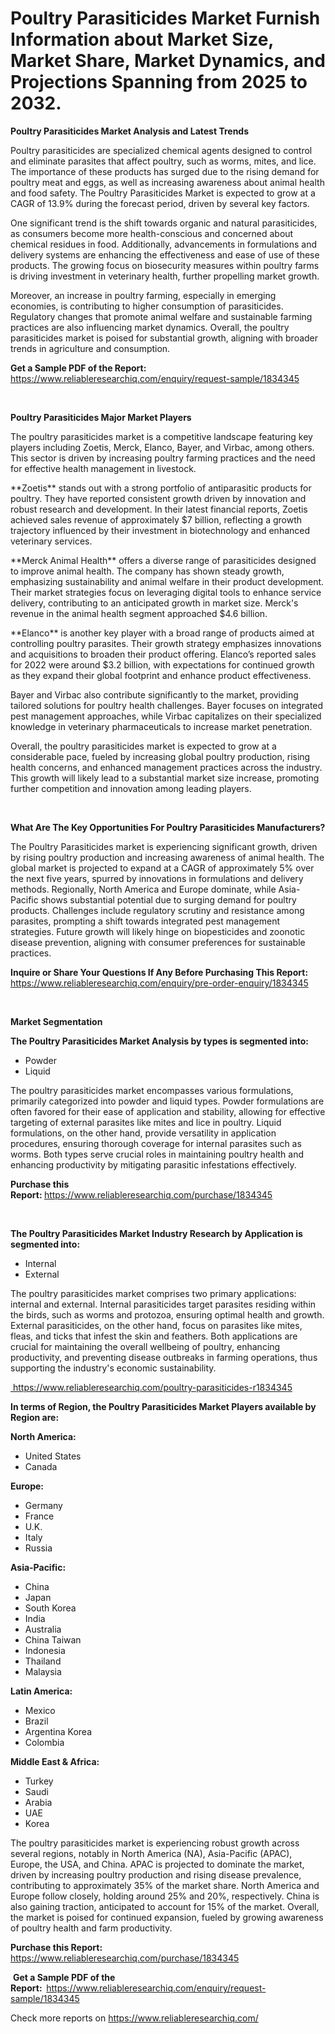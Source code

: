 <p><h1>Poultry Parasiticides Market Furnish Information about Market Size, Market Share, Market Dynamics, and Projections Spanning from 2025 to 2032.</h1></p><p><strong>Poultry Parasiticides Market Analysis and Latest Trends</strong></p>
<p><p>Poultry parasiticides are specialized chemical agents designed to control and eliminate parasites that affect poultry, such as worms, mites, and lice. The importance of these products has surged due to the rising demand for poultry meat and eggs, as well as increasing awareness about animal health and food safety. The Poultry Parasiticides Market is expected to grow at a CAGR of 13.9% during the forecast period, driven by several key factors.</p><p>One significant trend is the shift towards organic and natural parasiticides, as consumers become more health-conscious and concerned about chemical residues in food. Additionally, advancements in formulations and delivery systems are enhancing the effectiveness and ease of use of these products. The growing focus on biosecurity measures within poultry farms is driving investment in veterinary health, further propelling market growth.</p><p>Moreover, an increase in poultry farming, especially in emerging economies, is contributing to higher consumption of parasiticides. Regulatory changes that promote animal welfare and sustainable farming practices are also influencing market dynamics. Overall, the poultry parasiticides market is poised for substantial growth, aligning with broader trends in agriculture and consumption.</p></p>
<p><strong>Get a Sample PDF of the Report:&nbsp;</strong> <a href="https://www.reliableresearchiq.com/enquiry/request-sample/1834345?utm_campaign=2735&utm_medium=2&utm_source=Github&utm_content=ia&utm_term=05042025&utm_id=poultry-parasiticides">https://www.reliableresearchiq.com/enquiry/request-sample/1834345</a></p>
<p>&nbsp;</p>
<p><strong>Poultry Parasiticides Major Market Players</strong></p>
<p><p>The poultry parasiticides market is a competitive landscape featuring key players including Zoetis, Merck, Elanco, Bayer, and Virbac, among others. This sector is driven by increasing poultry farming practices and the need for effective health management in livestock.</p><p>**Zoetis** stands out with a strong portfolio of antiparasitic products for poultry. They have reported consistent growth driven by innovation and robust research and development. In their latest financial reports, Zoetis achieved sales revenue of approximately $7 billion, reflecting a growth trajectory influenced by their investment in biotechnology and enhanced veterinary services.</p><p>**Merck Animal Health** offers a diverse range of parasiticides designed to improve animal health. The company has shown steady growth, emphasizing sustainability and animal welfare in their product development. Their market strategies focus on leveraging digital tools to enhance service delivery, contributing to an anticipated growth in market size. Merck's revenue in the animal health segment approached $4.6 billion.</p><p>**Elanco** is another key player with a broad range of products aimed at controlling poultry parasites. Their growth strategy emphasizes innovations and acquisitions to broaden their product offering. Elanco’s reported sales for 2022 were around $3.2 billion, with expectations for continued growth as they expand their global footprint and enhance product effectiveness.</p><p>Bayer and Virbac also contribute significantly to the market, providing tailored solutions for poultry health challenges. Bayer focuses on integrated pest management approaches, while Virbac capitalizes on their specialized knowledge in veterinary pharmaceuticals to increase market penetration.</p><p>Overall, the poultry parasiticides market is expected to grow at a considerable pace, fueled by increasing global poultry production, rising health concerns, and enhanced management practices across the industry. This growth will likely lead to a substantial market size increase, promoting further competition and innovation among leading players.</p></p>
<p>&nbsp;</p>
<p><strong>What Are The Key Opportunities For Poultry Parasiticides Manufacturers?</strong></p>
<p><p>The Poultry Parasiticides market is experiencing significant growth, driven by rising poultry production and increasing awareness of animal health. The global market is projected to expand at a CAGR of approximately 5% over the next five years, spurred by innovations in formulations and delivery methods. Regionally, North America and Europe dominate, while Asia-Pacific shows substantial potential due to surging demand for poultry products. Challenges include regulatory scrutiny and resistance among parasites, prompting a shift towards integrated pest management strategies. Future growth will likely hinge on biopesticides and zoonotic disease prevention, aligning with consumer preferences for sustainable practices.</p></p>
<p><strong>Inquire or Share Your Questions If Any Before Purchasing This Report:</strong> <a href="https://www.reliableresearchiq.com/enquiry/pre-order-enquiry/1834345?utm_campaign=2735&utm_medium=2&utm_source=Github&utm_content=ia&utm_term=05042025&utm_id=poultry-parasiticides">https://www.reliableresearchiq.com/enquiry/pre-order-enquiry/1834345</a></p>
<p>&nbsp;</p>
<p><strong>Market Segmentation</strong></p>
<p><strong>The Poultry Parasiticides Market Analysis by types is segmented into:</strong></p>
<p><ul><li>Powder</li><li>Liquid</li></ul></p>
<p><p>The poultry parasiticides market encompasses various formulations, primarily categorized into powder and liquid types. Powder formulations are often favored for their ease of application and stability, allowing for effective targeting of external parasites like mites and lice in poultry. Liquid formulations, on the other hand, provide versatility in application procedures, ensuring thorough coverage for internal parasites such as worms. Both types serve crucial roles in maintaining poultry health and enhancing productivity by mitigating parasitic infestations effectively.</p></p>
<p><strong>Purchase this Report:&nbsp;</strong><a href="https://www.reliableresearchiq.com/purchase/1834345?utm_campaign=2735&utm_medium=2&utm_source=Github&utm_content=ia&utm_term=05042025&utm_id=poultry-parasiticides">https://www.reliableresearchiq.com/purchase/1834345</a></p>
<p>&nbsp;</p>
<p><strong>The Poultry Parasiticides Market Industry Research by Application is segmented into:</strong></p>
<p><ul><li>Internal</li><li>External</li></ul></p>
<p><p>The poultry parasiticides market comprises two primary applications: internal and external. Internal parasiticides target parasites residing within the birds, such as worms and protozoa, ensuring optimal health and growth. External parasiticides, on the other hand, focus on parasites like mites, fleas, and ticks that infest the skin and feathers. Both applications are crucial for maintaining the overall wellbeing of poultry, enhancing productivity, and preventing disease outbreaks in farming operations, thus supporting the industry's economic sustainability.</p></p>
<p><a href="https://www.reliableresearchiq.com/poultry-parasiticides-r1834345?utm_campaign=2735&utm_medium=2&utm_source=Github&utm_content=ia&utm_term=05042025&utm_id=poultry-parasiticides">&nbsp;https://www.reliableresearchiq.com/poultry-parasiticides-r1834345</a></p>
<p><strong>In terms of Region, the Poultry Parasiticides Market Players available by Region are:</strong></p>
<p>
    <p> <strong> North America: </strong>
        <ul>
            <li>United States</li>
            <li>Canada</li>
        </ul>
        </p> 
    <p> <strong> Europe: </strong>
        <ul>
            <li>Germany</li>
            <li>France</li>
            <li>U.K.</li>
            <li>Italy</li>
            <li>Russia</li>
        </ul>
        </p> 
    <p> <strong> Asia-Pacific: </strong>
        <ul>
            <li>China</li>
            <li>Japan</li>
            <li>South Korea</li>
            <li>India</li>
            <li>Australia</li>
            <li>China Taiwan</li>
            <li>Indonesia</li>
            <li>Thailand</li>
            <li>Malaysia</li>
        </ul>
        </p> 
    <p> <strong> Latin America: </strong>
        <ul>
            <li>Mexico</li>
            <li>Brazil</li>
            <li>Argentina Korea</li>
            <li>Colombia</li>
        </ul>
        </p> 
    <p> <strong> Middle East & Africa: </strong>
        <ul>
            <li>Turkey</li>
            <li>Saudi</li>
            <li>Arabia</li>
            <li>UAE</li>
            <li>Korea</li>
        </ul>
    </p>
    </p>
<p><p>The poultry parasiticides market is experiencing robust growth across several regions, notably in North America (NA), Asia-Pacific (APAC), Europe, the USA, and China. APAC is projected to dominate the market, driven by increasing poultry production and rising disease prevalence, contributing to approximately 35% of the market share. North America and Europe follow closely, holding around 25% and 20%, respectively. China is also gaining traction, anticipated to account for 15% of the market. Overall, the market is poised for continued expansion, fueled by growing awareness of poultry health and farm productivity.</p></p>
<p><strong>Purchase this Report: </strong><a href="https://www.reliableresearchiq.com/purchase/1834345?utm_campaign=2735&utm_medium=2&utm_source=Github&utm_content=ia&utm_term=05042025&utm_id=poultry-parasiticides">https://www.reliableresearchiq.com/purchase/1834345</a></p>
<p>&nbsp;<strong>Get a Sample PDF of the Report:&nbsp;&nbsp;</strong><a href="https://www.reliableresearchiq.com/enquiry/request-sample/1834345?utm_campaign=2735&utm_medium=2&utm_source=Github&utm_content=ia&utm_term=05042025&utm_id=poultry-parasiticides">https://www.reliableresearchiq.com/enquiry/request-sample/1834345</a></p>
<p><strong></strong></p>
<p>Check more reports on <a href="https://www.reliableresearchiq.com/?utm_campaign=2735&utm_medium=2&utm_source=Github&utm_content=ia&utm_term=05042025&utm_id=poultry-parasiticides">https://www.reliableresearchiq.com/</a></p>